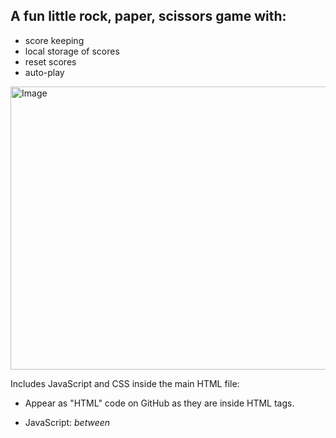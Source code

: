 ## A fun little rock, paper, scissors game with:
  - score keeping
  - local storage of scores
  - reset scores
  - auto-play


<img width="540" height="453" alt="Image" src="https://github.com/user-attachments/assets/56182e95-6d44-4e0c-97df-decc127281d7" />

Includes JavaScript and CSS inside the main HTML file:
  - Appear as "HTML" code on GitHub as they are inside HTML tags.

  - JavaScript: *between <script> tags*
<img width="691" height="565" alt="Image" src="https://github.com/user-attachments/assets/67d0e163-6d42-4832-b357-aa0d8db59c4b" />

  - CSS: *between <style> tags*
<img width="691" height="565" alt="Image" src="https://github.com/user-attachments/assets/06d3722f-adbd-4f16-9741-b24a5c69d1df" />

